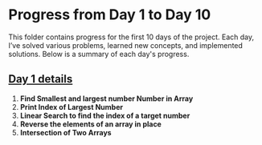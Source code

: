 # Progress from Day 1 to Day 10

This folder contains progress for the first 10 days of the project. Each day, I’ve solved various problems, learned new concepts, and implemented solutions. Below is a summary of each day's progress.

## [Day 1 details](./Day1-Arrays&vectors.cpp)

1. **Find Smallest and largest number Number in Array**
2. **Print Index of Largest Number**
3. **Linear Search to find the index of a target number**
4. **Reverse the elements of an array in place**
5. **Intersection of Two Arrays**